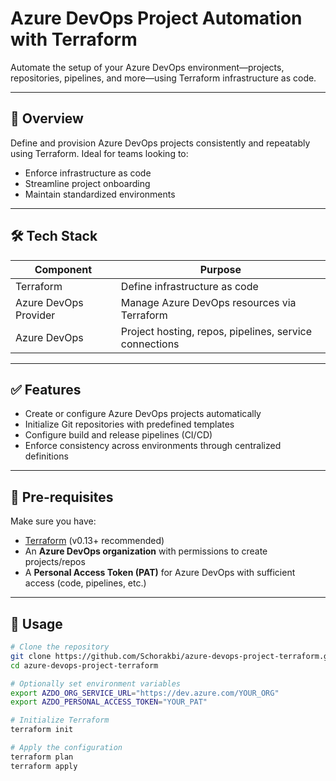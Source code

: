 # Azure DevOps Project Automation with Terraform

Automate the setup of your Azure DevOps environment—projects, repositories, pipelines, and more—using Terraform infrastructure as code.

---

## 🚀 Overview

Define and provision Azure DevOps projects consistently and repeatably using Terraform. Ideal for teams looking to:

- Enforce infrastructure as code
- Streamline project onboarding
- Maintain standardized environments

---

## 🛠️ Tech Stack

| Component  | Purpose |
|------------|---------|
| Terraform  | Define infrastructure as code |
| Azure DevOps Provider | Manage Azure DevOps resources via Terraform |
| Azure DevOps | Project hosting, repos, pipelines, service connections |

---

## ✅ Features

- Create or configure Azure DevOps projects automatically  
- Initialize Git repositories with predefined templates  
- Configure build and release pipelines (CI/CD)  
- Enforce consistency across environments through centralized definitions  

---

## 🎯 Pre-requisites

Make sure you have:

- [Terraform](https://www.terraform.io) (v0.13+ recommended)  
- An **Azure DevOps organization** with permissions to create projects/repos  
- A **Personal Access Token (PAT)** for Azure DevOps with sufficient access (code, pipelines, etc.)

---

## 🧩 Usage

```bash
# Clone the repository
git clone https://github.com/Schorakbi/azure-devops-project-terraform.git
cd azure-devops-project-terraform

# Optionally set environment variables
export AZDO_ORG_SERVICE_URL="https://dev.azure.com/YOUR_ORG"
export AZDO_PERSONAL_ACCESS_TOKEN="YOUR_PAT"

# Initialize Terraform
terraform init

# Apply the configuration
terraform plan
terraform apply
```
